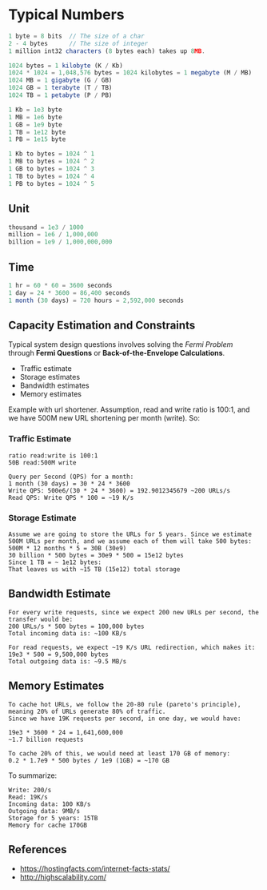# Typical Numbers

```js
1 byte = 8 bits  // The size of a char
2 - 4 bytes      // The size of integer
1 million int32 characters (8 bytes each) takes up 8MB.

1024 bytes = 1 kilobyte (K / Kb) 
1024 * 1024 = 1,048,576 bytes = 1024 kilobytes = 1 megabyte (M / MB)
1024 MB = 1 gigabyte (G / GB)
1024 GB = 1 terabyte (T / TB)
1024 TB = 1 petabyte (P / PB)

1 Kb = 1e3 byte
1 MB = 1e6 byte
1 GB = 1e9 byte
1 TB = 1e12 byte
1 PB = 1e15 byte

1 Kb to bytes = 1024 ^ 1
1 MB to bytes = 1024 ^ 2
1 GB to bytes = 1024 ^ 3
1 TB to bytes = 1024 ^ 4
1 PB to bytes = 1024 ^ 5
```

## Unit

```js
thousand = 1e3 / 1000
million = 1e6 / 1,000,000
billion = 1e9 / 1,000,000,000
```

## Time

```js
1 hr = 60 * 60 = 3600 seconds
1 day = 24 * 3600 = 86,400 seconds
1 month (30 days) = 720 hours = 2,592,000 seconds
```

## Capacity Estimation and Constraints

Typical system design questions involves solving the _Fermi Problem_ through **Fermi Questions** or **Back-of-the-Envelope Calculations**.

- Traffic estimate
- Storage estimates
- Bandwidth estimates
- Memory estimates

Example with url shortener. Assumption, read and write ratio is 100:1, and we have 500M new URL shortening per month (write). So:

### Traffic Estimate
```
ratio read:write is 100:1
50B read:500M write 

Query per Second (QPS) for a month:
1 month (30 days) = 30 * 24 * 3600
Write QPS: 500e6/(30 * 24 * 3600) = 192.9012345679 ~200 URLs/s
Read QPS: Write QPS * 100 = ~19 K/s
```
### Storage Estimate
```
Assume we are going to store the URLs for 5 years. Since we estimate 500M URLs per month, and we assume each of them will take 500 bytes:
500M * 12 months * 5 = 30B (30e9)
30 billion * 500 bytes = 30e9 * 500 = 15e12 bytes
Since 1 TB = ~ 1e12 bytes:
That leaves us with ~15 TB (15e12) total storage
```

## Bandwidth Estimate

```
For every write requests, since we expect 200 new URLs per second, the transfer would be:
200 URLs/s * 500 bytes = 100,000 bytes
Total incoming data is: ~100 KB/s

For read requests, we expect ~19 K/s URL redirection, which makes it:
19e3 * 500 = 9,500,000 bytes
Total outgoing data is: ~9.5 MB/s
```

## Memory Estimates

```
To cache hot URLs, we follow the 20-80 rule (pareto's principle), meaning 20% of URLs generate 80% of traffic.
Since we have 19K requests per second, in one day, we would have:

19e3 * 3600 * 24 = 1,641,600,000
~1.7 billion requests

To cache 20% of this, we would need at least 170 GB of memory:
0.2 * 1.7e9 * 500 bytes / 1e9 (1GB) = ~170 GB
```

To summarize:
```
Write: 200/s
Read: 19K/s
Incoming data: 100 KB/s
Outgoing data: 9MB/s
Storage for 5 years: 15TB
Memory for cache 170GB
```


## References
- https://hostingfacts.com/internet-facts-stats/
- http://highscalability.com/
